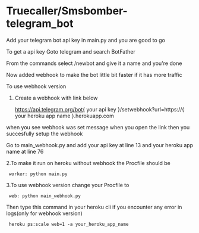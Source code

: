 # Truecaller/Smsbomber-telegram_bot

Add your telegram bot api key in main.py and you are good to go

To get a api key Goto telegram and search BotFather 

From the commands select /newbot and give it a name and you're done

Now added webhook to make the bot little bit faster if it has more traffic

To use webhook version 

1. Create a webhook with link below

    https://api.telegram.org/bot{ your api key }/setwebhook?url=https://{ your heroku app name }.herokuapp.com

 when you see webhook was set message when you open the link then you succesfully setup the webhook

 Go to main_webhook.py and add your api key at line 13 and your heroku app name at line 76

2.To make it run on heroku without webhook the Procfile should be 

     worker: python main.py

3.To use webhook version change your Procfile to

     web: python main_webhook.py 

Then type this command in your heroku cli if you encounter any error in logs(only for webhook version)

     heroku ps:scale web=1 -a your_heroku_app_name
